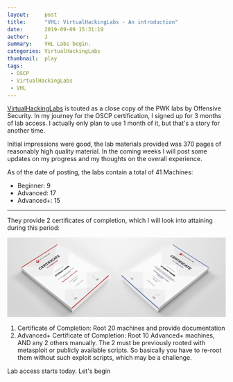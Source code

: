 ```yaml
---
layout:     post
title:      "VHL: VirtualHackingLabs - An introduction"
date:       2019-09-09 15:31:19
author:     J
summary:    VHL Labs begin.
categories: VirtualHackingLabs
thumbnail:  play
tags:
 - OSCP
 - VirtualHackingLabs
 - VHL
---
```


[VirtualHackingLabs][1] is touted as a close copy of the PWK labs by Offensive Security. In my journey for the OSCP certification, I signed up for 3 months of lab access. I actually only plan to use 1 month of it, but that's a story for another time.

Initial impressions were good, the lab materials provided was 370 pages of reasonably high quality material. In the coming weeks I will post some updates on my progress and my thoughts on the overall experience.

As of the date of posting, the labs contain a total of 41 Machines:

- Beginner: 9
- Advanced: 17
- Advanced+: 15

---


They provide 2 certificates of completion, which I will look into attaining during this period:

![Certificates](/images/2019/VHL/VHL-Certs.png)

1. Certificate of Completion: Root 20 machines and provide documentation
2. Advanced+ Certificate of Completion: Root 10 Advanced+ machines, AND any 2 others manually. The 2 must be previously rooted with metasploit or publicly available scripts. So basically you have to re-root them without such exploit scripts, which may be a challenge.

Lab access starts today. Let's begin

[1]: https://www.virtualhackinglabs.com
